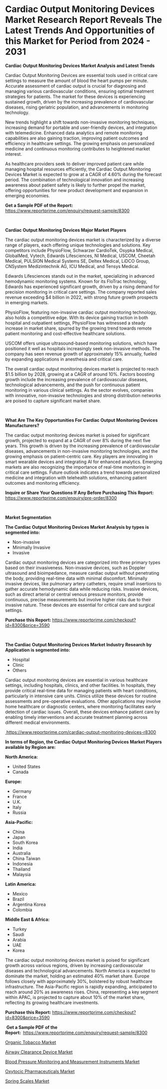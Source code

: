 <p><h1>Cardiac Output Monitoring Devices Market Research Report Reveals The Latest Trends And Opportunities of this Market for Period from 2024 - 2031</h1></p><p><strong>Cardiac Output Monitoring Devices Market Analysis and Latest Trends</strong></p>
<p><p>Cardiac Output Monitoring Devices are essential tools used in critical care settings to measure the amount of blood the heart pumps per minute. Accurate assessment of cardiac output is crucial for diagnosing and managing various cardiovascular conditions, ensuring optimal treatment strategies for patients. The market for these devices is experiencing sustained growth, driven by the increasing prevalence of cardiovascular diseases, rising geriatric population, and advancements in monitoring technology.</p><p>New trends highlight a shift towards non-invasive monitoring techniques, increasing demand for portable and user-friendly devices, and integration with telemedicine. Enhanced data analytics and remote monitoring capabilities are also gaining traction, improving patient outcomes and efficiency in healthcare settings. The growing emphasis on personalized medicine and continuous monitoring contributes to heightened market interest. </p><p>As healthcare providers seek to deliver improved patient care while managing hospital resources efficiently, the Cardiac Output Monitoring Devices Market is expected to grow at a CAGR of 4.60% during the forecast period. The combination of technological innovation and increasing awareness about patient safety is likely to further propel the market, offering opportunities for new product development and expansion in emerging economies.</p></p>
<p><strong>Get a Sample PDF of the Report:&nbsp;</strong> <a href="https://www.reportprime.com/enquiry/request-sample/8300">https://www.reportprime.com/enquiry/request-sample/8300</a></p>
<p>&nbsp;</p>
<p><strong>Cardiac Output Monitoring Devices Major Market Players</strong></p>
<p><p>The cardiac output monitoring devices market is characterized by a diverse range of players, each offering unique technologies and solutions. Key competitors include PhysioFlow, Schwarzer CardioTek, Osypka Medical, GlobalMed, Vytech, Edwards Lifesciences, NI Medical, USCOM, Cheetah Medical, PULSION Medical Systems SE, Deltex Medical, LiDCO Group, CNSystem Medizintechnik AG, ICU Medical, and Tensys Medical.</p><p>Edwards Lifesciences stands out in the market, specializing in advanced hemodynamic monitoring systems. Known for its FloTrac technology, Edwards has experienced significant growth, driven by a rising demand for precision monitoring in critical care settings. The company reported sales revenue exceeding $4 billion in 2022, with strong future growth prospects in emerging markets.</p><p>PhysioFlow, featuring non-invasive cardiac output monitoring technology, also holds a competitive edge. With its device gaining traction in both hospital and outpatient settings, PhysioFlow has witnessed a steady increase in market share, spurred by the growing trend towards remote patient monitoring and cost-effective healthcare solutions.</p><p>USCOM offers unique ultrasound-based monitoring solutions, which have positioned it well as hospitals increasingly seek non-invasive methods. The company has seen revenue growth of approximately 15% annually, fueled by expanding applications in anesthesia and critical care.</p><p>The overall cardiac output monitoring devices market is projected to reach $1.5 billion by 2028, growing at a CAGR of around 10%. Factors boosting growth include the increasing prevalence of cardiovascular diseases, technological advancements, and the push for continuous patient monitoring in various clinical settings. As the sector evolves, companies with innovative, non-invasive technologies and strong distribution networks are poised to capture significant market share.</p></p>
<p>&nbsp;</p>
<p><strong>What Are The Key Opportunities For Cardiac Output Monitoring Devices Manufacturers?</strong></p>
<p><p>The cardiac output monitoring devices market is poised for significant growth, projected to expand at a CAGR of over 8% during the next five years. This growth is driven by the increasing prevalence of cardiovascular diseases, advancements in non-invasive monitoring technologies, and the growing emphasis on patient-centric care. Key players are innovating in smart wearable devices and integrating AI for enhanced analytics. Emerging markets are also recognizing the importance of real-time monitoring in critical care settings. Future outlook indicates a trend towards personalized medicine and integration with telehealth solutions, enhancing patient outcomes and monitoring efficiency.</p></p>
<p><strong>Inquire or Share Your Questions If Any Before Purchasing This Report:</strong> <a href="https://www.reportprime.com/enquiry/pre-order/8300">https://www.reportprime.com/enquiry/pre-order/8300</a></p>
<p>&nbsp;</p>
<p><strong>Market Segmentation</strong></p>
<p><strong>The Cardiac Output Monitoring Devices Market Analysis by types is segmented into:</strong></p>
<p><ul><li>Non-invasive</li><li>Minimally Invasive</li><li>Invasive</li></ul></p>
<p><p>Cardiac output monitoring devices are categorized into three primary types based on their invasiveness. Non-invasive devices, such as Doppler ultrasound and bioimpedance, measure cardiac output without penetrating the body, providing real-time data with minimal discomfort. Minimally invasive devices, like pulmonary artery catheters, require small insertions to gather accurate hemodynamic data while reducing risks. Invasive devices, such as direct arterial or central venous pressure monitors, provide continuous, precise measurements but involve higher risks due to their invasive nature. These devices are essential for critical care and surgical settings.</p></p>
<p><strong>Purchase this Report:&nbsp;</strong><a href="https://www.reportprime.com/checkout?id=8300&price=3590">https://www.reportprime.com/checkout?id=8300&price=3590</a></p>
<p>&nbsp;</p>
<p><strong>The Cardiac Output Monitoring Devices Market Industry Research by Application is segmented into:</strong></p>
<p><ul><li>Hospital</li><li>Clinic</li><li>Others</li></ul></p>
<p><p>Cardiac output monitoring devices are essential in various healthcare settings, including hospitals, clinics, and other facilities. In hospitals, they provide critical real-time data for managing patients with heart conditions, particularly in intensive care units. Clinics utilize these devices for routine assessments and pre-operative evaluations. Other applications may involve home healthcare or diagnostic centers, where monitoring facilitates early detection of cardiac issues. Overall, these devices enhance patient care by enabling timely interventions and accurate treatment planning across different medical environments.</p></p>
<p><a href="https://www.reportprime.com/cardiac-output-monitoring-devices-r8300">&nbsp;https://www.reportprime.com/cardiac-output-monitoring-devices-r8300</a></p>
<p><strong>In terms of Region, the Cardiac Output Monitoring Devices Market Players available by Region are:</strong></p>
<p>
    <p> <strong> North America: </strong>
        <ul>
            <li>United States</li>
            <li>Canada</li>
        </ul>
        </p> 
    <p> <strong> Europe: </strong>
        <ul>
            <li>Germany</li>
            <li>France</li>
            <li>U.K.</li>
            <li>Italy</li>
            <li>Russia</li>
        </ul>
        </p> 
    <p> <strong> Asia-Pacific: </strong>
        <ul>
            <li>China</li>
            <li>Japan</li>
            <li>South Korea</li>
            <li>India</li>
            <li>Australia</li>
            <li>China Taiwan</li>
            <li>Indonesia</li>
            <li>Thailand</li>
            <li>Malaysia</li>
        </ul>
        </p> 
    <p> <strong> Latin America: </strong>
        <ul>
            <li>Mexico</li>
            <li>Brazil</li>
            <li>Argentina Korea</li>
            <li>Colombia</li>
        </ul>
        </p> 
    <p> <strong> Middle East & Africa: </strong>
        <ul>
            <li>Turkey</li>
            <li>Saudi</li>
            <li>Arabia</li>
            <li>UAE</li>
            <li>Korea</li>
        </ul>
    </p>
    </p>
<p><p>The cardiac output monitoring devices market is poised for significant growth across various regions, driven by increasing cardiovascular diseases and technological advancements. North America is expected to dominate the market, holding an estimated 40% market share. Europe follows closely with approximately 30%, bolstered by robust healthcare infrastructure. The Asia-Pacific region is rapidly expanding, anticipated to reach around 20% as awareness rises. China, representing a key segment within APAC, is projected to capture about 10% of the market share, reflecting its growing healthcare investments.</p></p>
<p><strong>Purchase this Report: </strong><a href="https://www.reportprime.com/checkout?id=8300&price=3590">https://www.reportprime.com/checkout?id=8300&price=3590</a></p>
<p>&nbsp;<strong>Get a Sample PDF of the Report:&nbsp;&nbsp;</strong><a href="https://www.reportprime.com/enquiry/request-sample/8300">https://www.reportprime.com/enquiry/request-sample/8300</a></p>
<p><strong></strong></p>
<p><p><a href="https://www.linkedin.com/pulse/organic-tobacco-market-size-share-trends-analysis-report-product-vwhpe?trackingId=NhXIqL4tSResbZo8bfiyJQ%3D%3D">Organic Tobacco Market</a></p><p><a href="https://github.com/FahadAhmed712/Market-Research-Report-List-1/blob/main/airway-clearance-device-market.md">Airway Clearance Device Market</a></p><p><a href="https://medium.com/@kaceyrath00/how-are-regions-adapting-to-the-blood-pressure-monitoring-and-measurement-instruments-market-25e6cdff6efd">Blood Pressure Monitoring and Measurement Instruments Market</a></p><p><a href="https://www.linkedin.com/pulse/future-innovation-global-oxytocic-pharmaceuticals-market-oxuae?trackingId=evl%2Ba0L%2FRwuSPt3vMpInbg%3D%3D">Oxytocic Pharmaceuticals Market</a></p><p><a href="https://issuu.com/reportprime-2/docs/spring-scales-market-size-2030.pptx_9704fb48682fcf">Spring Scales Market</a></p></p>